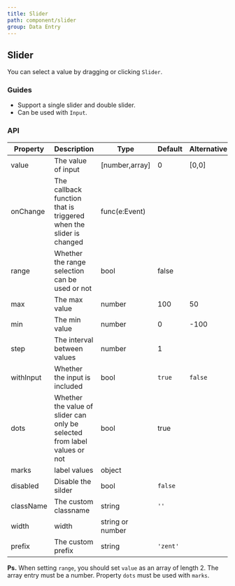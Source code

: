 ```yaml
---
title: Slider
path: component/slider
group: Data Entry
---
```


## Slider

You can select a value by dragging or clicking `Slider`.

### Guides

- Support a single slider and double slider.
- Can be used with `Input`.

### API

| Property     |  Description  | Type     | Default  | Alternative | Required |
| ------------ | ------------ | -------| -------- | --------------| ---- |
| value        | The value of input | [number,array] |    0   | [0,0] | yes |
| onChange     | The callback function that is triggered when the slider is changed | func(e:Event) |   |     | no    |
| range        | Whether the range selection can be used or not | bool   |     false  |   |  no  |
| max          | The max value    | number     | 100 | 50 | no    |
| min          | The min value     | number     |  0  |   -100        | no    |
| step         |The interval between values | number |  1 |     | no    |
| withInput    | Whether the input is included | bool   | `true` | `false` |  no |
| dots         | Whether the value of slider can only be selected from label values or not | bool | true |   | no |
| marks        | label values | object |   |   | no |
| disabled     | Disable the silder | bool  | `false`  |      | no |
| className    | The custom classname | string | `''` | | no |
| width    | width   | string or number       |     |               |no否
| prefix       | The custom prefix | string | `'zent'` |  | no   |

**Ps.** When setting `range`, you should set `value` as an array of length 2. The array entry must be a number. Property `dots` must be used with `marks`.
